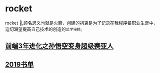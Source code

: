 # rocket

rocket :rocket:,顾名思义也就是火箭，创建的初衷是为了记录在我程序猿职业生涯中，迫切渴望提高自己技术的创造的`武学秘籍`。

## [前端3年进化之孙悟空变身超级赛亚人](https://github.com/5201314999/rocket/issues/4)

## [2019书单](https://github.com/5201314999/rocket/issues/1)
